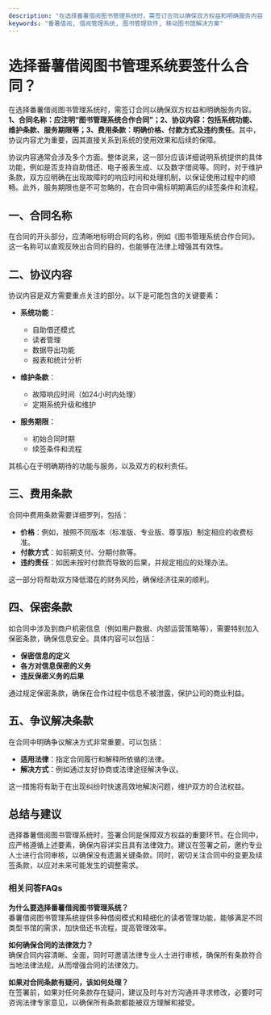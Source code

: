 ```yaml
---
description: "在选择番薯借阅图书管理系统时，需签订合同以确保双方权益和明确服务内容。**1、合同名称：应注明“图书管理系统合作合同”；2、协议内容：包括系统功能、维护条款、服务期限等；3、费用条款：明确价格、付款方式及违约责任**。其中，协议内容尤为重要，因其直接关系到系统的使用效果和后续的保障。"
keywords: "番薯借阅, 借阅管理系统, 图书管理软件, 移动图书馆解决方案"
---
```

# 选择番薯借阅图书管理系统要签什么合同？

在选择番薯借阅图书管理系统时，需签订合同以确保双方权益和明确服务内容。**1、合同名称：应注明“图书管理系统合作合同”；2、协议内容：包括系统功能、维护条款、服务期限等；3、费用条款：明确价格、付款方式及违约责任**。其中，协议内容尤为重要，因其直接关系到系统的使用效果和后续的保障。

协议内容通常会涉及多个方面。整体说来，这一部分应该详细说明系统提供的具体功能，例如是否支持自助借还、电子报表生成、以及数字借阅等。同时，对于维护条款，双方应明确在出现故障时的响应时间和处理机制，以保证使用过程中的顺畅。此外，服务期限也是不可忽略的，在合同中需标明期满后的续签条件和流程。

## **一、合同名称**

在合同的开头部分，应清晰地标明合同的名称，例如《图书管理系统合作合同》。这一名称可以直观反映出合同的目的，也能够在法律上增强其有效性。

## **二、协议内容**

协议内容是双方需要重点关注的部分。以下是可能包含的关键要素：

- **系统功能**：
  - 自助借还模式
  - 读者管理
  - 数据导出功能
  - 报表和统计分析

- **维护条款**：
  - 故障响应时间（如24小时内处理）
  - 定期系统升级和维护

- **服务期限**：
  - 初始合同时期
  - 续签条件和流程

其核心在于明确期待的功能与服务，以及双方的权利责任。

## **三、费用条款**

合同中费用条款需要详细罗列，包括：

- **价格**：例如，按照不同版本（标准版、专业版、尊享版）制定相应的收费标准。
- **付款方式**：如前期支付、分期付款等。
- **违约责任**：如因未按时付款而导致的后果，并规定相应的处理办法。

这一部分将帮助双方降低潜在的财务风险，确保经济往来的顺利。

## **四、保密条款**

如合同中涉及到商户机密信息（例如用户数据、内部运营策略等），需要特别加入保密条款，确保信息安全。具体内容可以包括：

- **保密信息的定义**
- **各方对信息保密的义务**
- **违反保密义务的后果**

通过规定保密条款，确保在合作过程中信息不被泄露，保护公司的商业利益。

## **五、争议解决条款**

在合同中明确争议解决方式非常重要，可以包括：

- **适用法律**：指定合同履行和解释所依循的法律。
- **解决方式**：例如通过友好协商或法律途径解决争议。

这一措施将有助于在出现纠纷时快速高效地解决问题，维护双方的合法权益。

## **总结与建议**

选择番薯借阅图书管理系统时，签署合同是保障双方权益的重要环节。在合同中，应严格遵循上述要素，确保内容详实且具有法律效力。建议在签署之前，邀约专业人士进行合同审核，以确保没有遗漏关键条款。同时，密切关注合同中的变更及续签条款，以应对未来可能发生的调整需求。

### 相关问答FAQs

**为什么要选择番薯借阅图书管理系统？**  
番薯借阅图书管理系统提供多种借阅模式和精细化的读者管理功能，能够满足不同类型书馆的需求，加快借还书流程，提高管理效率。

**如何确保合同的法律效力？**  
确保合同内容清晰、全面，同时可邀请法律专业人士进行审核，确保所有条款符合当地法律法规，从而增强合同的法律效力。

**如果对合同条款有疑问，该如何处理？**  
在签署前，如果对任何条款存在疑问，建议及时与对方沟通并寻求修改，必要时可咨询法律专家意见，以确保所有条款都能被双方理解和接受。
